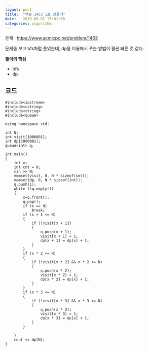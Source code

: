```yaml
---
layout: post
title:  "백준 1463 1로 만들기"
date:   2018-08-01 15:01:00
categories: algorithm
---
```


문제 : <https://www.acmicpc.net/problem/1463>

문제를 보고 bfs처럼 풀었는데, dp를 이용해서 푸는 방법이 훨씬 빠른 것 같다. 


**풀이의 핵심**
+ bfs
+ dp


코드
--------

~~~
#include<iostream>
#include<cstring>
#include<string>
#include<queue>

using namespace std;

int N;
int visit[1000001];
int dp[1000001];
queue<int> q;

int main()
{
	int x;
	int cnt = 0;
	cin >> N;
	memset(visit, 0, N * sizeof(int));
	memset(dp, 0, N * sizeof(int));
	q.push(1);
	while (!q.empty())
	{
		x=q.front();
		q.pop();
		if (x == N)
			break;
		if (x + 1 <= N)
		{
			if (!visit[x + 1])
			{
				q.push(x + 1);
				visit[x + 1] = 1;
				dp[x + 1] = dp[x] + 1;
			}
		}
		if (x * 2 <= N)
		{
			if (!visit[x * 2] && x * 2 <= N)
			{
				q.push(x * 2);
				visit[x * 2] = 1;
				dp[x * 2] = dp[x] + 1;
			}
		}
		if (x * 3 <= N)
		{
			if (!visit[x * 3] && x * 3 <= N)
			{
				q.push(x * 3);
				visit[x * 3] = 1;
				dp[x * 3] = dp[x] + 1;
			}
		}
		
	}
	cout << dp[N];
}
~~~







